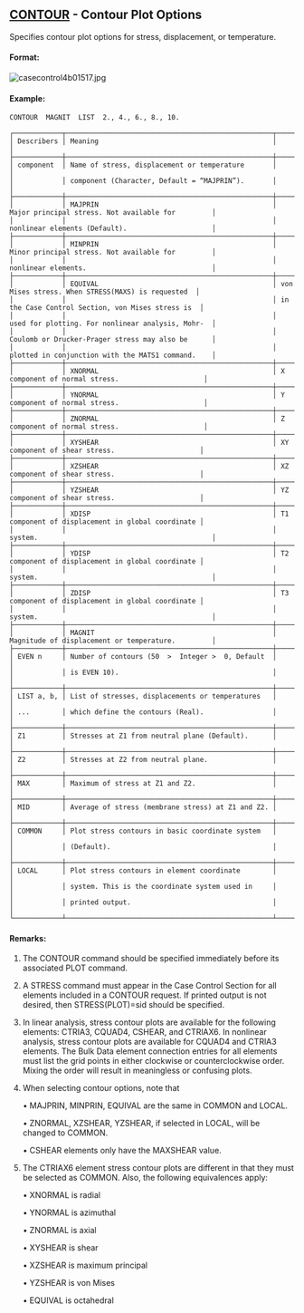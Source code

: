 ## [CONTOUR](https://nexus.hexagon.com/documentationcenter/bundle/MSC_Nastran_2022.4/page/Nastran_Combined_Book/qrg/casecontrol4b/TOC.CONTOUR.xhtml) - Contour Plot Options

Specifies contour plot options for stress, displacement, or temperature.

#### Format:

![casecontrol4b01517.jpg](https://help-be.hexagonmi.com/bundle/MSC_Nastran_2022.4/page/Nastran_Combined_Book/qrg/casecontrol4b/../../../assets/casecontrol4b01517.jpg?_LANG=enus)  

#### Example:

```nastran
CONTOUR  MAGNIT  LIST  2., 4., 6., 8., 10.
```

```text
┌────────────┬───────────────────────────────────────────────────┬───────────────────────────────────────────────────┐
│ Describers │ Meaning                                           │                                                   │
├────────────┼───────────────────────────────────────────────────┼───────────────────────────────────────────────────┤
│ component  │ Name of stress, displacement or temperature       │                                                   │
│            │ component (Character, Default = “MAJPRIN”).       │                                                   │
├────────────┼───────────────────────────────────────────────────┼───────────────────────────────────────────────────┤
│            │ MAJPRIN                                           │ Major principal stress. Not available for         │
│            │                                                   │ nonlinear elements (Default).                     │
├────────────┼───────────────────────────────────────────────────┼───────────────────────────────────────────────────┤
│            │ MINPRIN                                           │ Minor principal stress. Not available for         │
│            │                                                   │ nonlinear elements.                               │
├────────────┼───────────────────────────────────────────────────┼───────────────────────────────────────────────────┤
│            │ EQUIVAL                                           │ von Mises stress. When STRESS(MAXS) is requested  │
│            │                                                   │ in the Case Control Section, von Mises stress is  │
│            │                                                   │ used for plotting. For nonlinear analysis, Mohr-  │
│            │                                                   │ Coulomb or Drucker-Prager stress may also be      │
│            │                                                   │ plotted in conjunction with the MATS1 command.    │
├────────────┼───────────────────────────────────────────────────┼───────────────────────────────────────────────────┤
│            │ XNORMAL                                           │ X component of normal stress.                     │
├────────────┼───────────────────────────────────────────────────┼───────────────────────────────────────────────────┤
│            │ YNORMAL                                           │ Y component of normal stress.                     │
├────────────┼───────────────────────────────────────────────────┼───────────────────────────────────────────────────┤
│            │ ZNORMAL                                           │ Z component of normal stress.                     │
├────────────┼───────────────────────────────────────────────────┼───────────────────────────────────────────────────┤
│            │ XYSHEAR                                           │ XY component of shear stress.                     │
├────────────┼───────────────────────────────────────────────────┼───────────────────────────────────────────────────┤
│            │ XZSHEAR                                           │ XZ component of shear stress.                     │
├────────────┼───────────────────────────────────────────────────┼───────────────────────────────────────────────────┤
│            │ YZSHEAR                                           │ YZ component of shear stress.                     │
├────────────┼───────────────────────────────────────────────────┼───────────────────────────────────────────────────┤
│            │ XDISP                                             │ T1 component of displacement in global coordinate │
│            │                                                   │ system.                                           │
├────────────┼───────────────────────────────────────────────────┼───────────────────────────────────────────────────┤
│            │ YDISP                                             │ T2 component of displacement in global coordinate │
│            │                                                   │ system.                                           │
├────────────┼───────────────────────────────────────────────────┼───────────────────────────────────────────────────┤
│            │ ZDISP                                             │ T3 component of displacement in global coordinate │
│            │                                                   │ system.                                           │
├────────────┼───────────────────────────────────────────────────┼───────────────────────────────────────────────────┤
│            │ MAGNIT                                            │ Magnitude of displacement or temperature.         │
├────────────┼───────────────────────────────────────────────────┼───────────────────────────────────────────────────┤
│ EVEN n     │ Number of contours (50  >  Integer >  0, Default  │                                                   │
│            │ is EVEN 10).                                      │                                                   │
├────────────┼───────────────────────────────────────────────────┼───────────────────────────────────────────────────┤
│ LIST a, b, │ List of stresses, displacements or temperatures   │                                                   │
│ ...        │ which define the contours (Real).                 │                                                   │
├────────────┼───────────────────────────────────────────────────┼───────────────────────────────────────────────────┤
│ Z1         │ Stresses at Z1 from neutral plane (Default).      │                                                   │
├────────────┼───────────────────────────────────────────────────┼───────────────────────────────────────────────────┤
│ Z2         │ Stresses at Z2 from neutral plane.                │                                                   │
├────────────┼───────────────────────────────────────────────────┼───────────────────────────────────────────────────┤
│ MAX        │ Maximum of stress at Z1 and Z2.                   │                                                   │
├────────────┼───────────────────────────────────────────────────┼───────────────────────────────────────────────────┤
│ MID        │ Average of stress (membrane stress) at Z1 and Z2. │                                                   │
├────────────┼───────────────────────────────────────────────────┼───────────────────────────────────────────────────┤
│ COMMON     │ Plot stress contours in basic coordinate system   │                                                   │
│            │ (Default).                                        │                                                   │
├────────────┼───────────────────────────────────────────────────┼───────────────────────────────────────────────────┤
│ LOCAL      │ Plot stress contours in element coordinate        │                                                   │
│            │ system. This is the coordinate system used in     │                                                   │
│            │ printed output.                                   │                                                   │
└────────────┴───────────────────────────────────────────────────┴───────────────────────────────────────────────────┘
```

#### Remarks:

1. The CONTOUR command should be specified immediately before its associated PLOT command.

2. A STRESS command must appear in the Case Control Section for all elements included in a CONTOUR request. If printed output is not desired, then STRESS(PLOT)=sid should be specified.

3. In linear analysis, stress contour plots are available for the following elements: CTRIA3, CQUAD4, CSHEAR, and CTRlAX6. In nonlinear analysis, stress contour plots are available for CQUAD4 and CTRlA3 elements. The Bulk Data element connection entries for all elements must list the grid points in either clockwise or counterclockwise order. Mixing the order will result in meaningless or confusing plots.

4. When selecting contour options, note that

     • MAJPRIN, MINPRIN, EQUIVAL are the same in COMMON and LOCAL.

     • ZNORMAL, XZSHEAR, YZSHEAR, if selected in LOCAL, will be changed to COMMON.

     • CSHEAR elements only have the MAXSHEAR value.

5. The CTRIAX6 element stress contour plots are different in that they must be selected as COMMON. Also, the following equivalences apply:

     • XNORMAL is radial

     • YNORMAL is azimuthal

     • ZNORMAL is axial

     • XYSHEAR is shear

     • XZSHEAR is maximum principal

     • YZSHEAR is von Mises

     • EQUIVAL is octahedral

